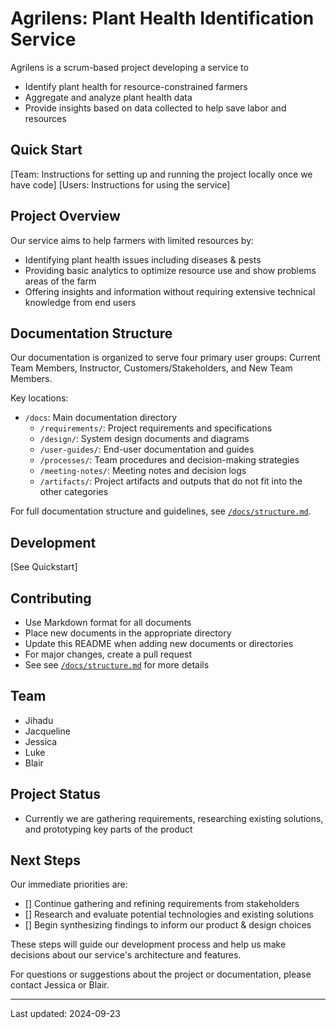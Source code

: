 # Agrilens: Plant Health Identification Service

Agrilens is a scrum-based project developing a service to 
  - Identify plant health for resource-constrained farmers
  - Aggregate and analyze plant health data
  - Provide insights based on data collected to help save labor and resources

## Quick Start

[Team: Instructions for setting up and running the project locally once we have code]
[Users: Instructions for using the service]

## Project Overview

Our service aims to help farmers with limited resources by:
- Identifying plant health issues including diseases & pests
- Providing basic analytics to optimize resource use and show problems areas of the farm
- Offering insights and information without requiring extensive technical knowledge from end users

## Documentation Structure

Our documentation is organized to serve four primary user groups: Current Team Members, Instructor, Customers/Stakeholders, and New Team Members.

Key locations:
- `/docs`: Main documentation directory
  - `/requirements/`: Project requirements and specifications
  - `/design/`: System design documents and diagrams
  - `/user-guides/`: End-user documentation and guides
  - `/processes/`: Team procedures and decision-making strategies
  - `/meeting-notes/`: Meeting notes and decision logs
  - `/artifacts/`: Project artifacts and outputs that do not fit into the other categories

For full documentation structure and guidelines, see [`/docs/structure.md`](/structure.md).

## Development

[See Quickstart]

## Contributing

- Use Markdown format for all documents
- Place new documents in the appropriate directory
- Update this README when adding new documents or directories
- For major changes, create a pull request
- See see [`/docs/structure.md`](/structure.md) for more details 

## Team

- Jihadu
- Jacqueline
- Jessica
- Luke
- Blair

## Project Status

- Currently we are gathering requirements, researching existing solutions, and prototyping key parts of the product

## Next Steps
Our immediate priorities are:

- [] Continue gathering and refining requirements from stakeholders
- [] Research and evaluate potential technologies and existing solutions
- [] Begin synthesizing findings to inform our product & design choices

These steps will guide our development process and help us make decisions about our service's architecture and features.

For questions or suggestions about the project or documentation, please contact Jessica or Blair.

---

Last updated: 2024-09-23